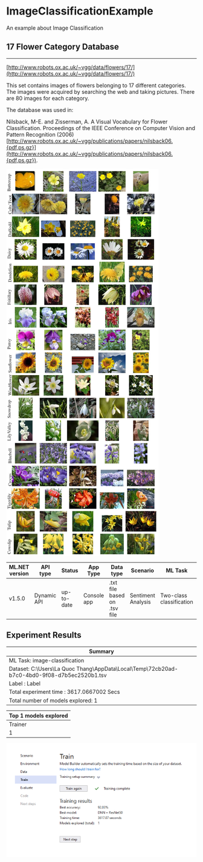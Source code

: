 # ImageClassificationExample
An example about Image Classification

## 17 Flower Category Database
----------------------------------------------
[http://www.robots.ox.ac.uk/~vgg/data/flowers/17/](http://www.robots.ox.ac.uk/~vgg/data/flowers/17/)

This set contains images of flowers belonging to 17 different categories. 
The images were acquired by searching the web and taking pictures. There are
80 images for each category. 

The database was used in:

Nilsback, M-E. and Zisserman, A.  A Visual Vocabulary for Flower Classification.
Proceedings of the IEEE Conference on Computer Vision and Pattern Recognition (2006) 
[http://www.robots.ox.ac.uk/~vgg/publications/papers/nilsback06.{pdf,ps.gz}](http://www.robots.ox.ac.uk/~vgg/publications/papers/nilsback06.{pdf,ps.gz}).

![17 Categories](img/categories.jpg)

| ML.NET version | API type | Status| App Type | Data type | Scenario | ML Task | Algorithms |
|----------------|-------------------|-------------------------------|-------------|-----------|---------------------|---------------------------|-----------------------------|
| v1.5.0 | Dynamic API | up-to-date | Console app | .txt file based on .tsv file | Sentiment Analysis | Two-class  classification | Linear Classification |

## Experiment Results

|                                                     Summary                                                    |
|----------------------------------------------------------------------------------------------------------------|
|ML Task: image-classification                                                                                   |
|Dataset: C:\Users\La Quoc Thang\AppData\Local\Temp\72cb20ad-b7c0-4bd0-9f08-d7b5ec2520b1.tsv                     |
|Label : Label                                                                                                   |
|Total experiment time : 3617.0667002 Secs                                                                       |
|Total number of models explored: 1                                                                              |

|                                              Top 1 models explored                                             |
|----------------------------------------------------------------------------------------------------------------|
| Trainer | MicroAccuracy | MacroAccuracy | Duration | #Iteration |
|1 | ImageClassification | 0.9203 | 0.9233 | 3617.1 | 1 |

![](img/Capture-1.png)